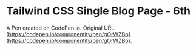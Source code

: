 # Tailwind CSS Single Blog Page - 6th

A Pen created on CodePen.io. Original URL: [https://codepen.io/componentity/pen/gOrWZBo](https://codepen.io/componentity/pen/gOrWZBo).


